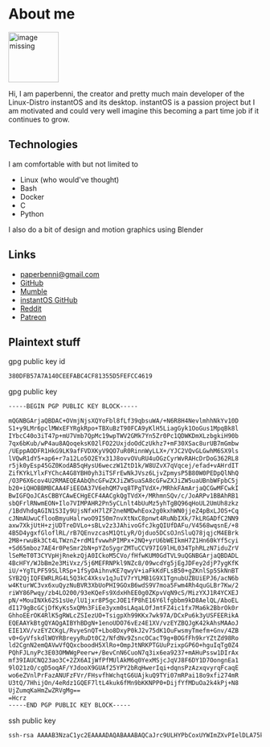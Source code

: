 # About me

<p><span class="image right"><img src="https://github.com/paperbenni.png" alt="image missing" height="100" /></span>

Hi, I am paperbenni, the creator and pretty much main developer of the Linux-Distro
instantOS and its desktop. instantOS is a passion project but I am motivated
and could very well imagine this becoming a part time job if it continues to
grow.
</p>

## Technologies

I am comfortable with but not limited to

- Linux (who would've thought)
- Bash
- Docker
- C
- Python

I also do a bit of design and motion graphics using Blender

## Links

<ul class="actions">
    <li><a href="mailto:paperbenni@gmail.com" class="button special icon fa-envelope">paperbenni@gmail.com</a></li>
    <li><a href="https://github.com/paperbenni" class="button special icon fa-github">GitHub</a></li>
    <li><a href="mumble://FR2.imumble.nl:56778" class="button special icon fa-phone">Mumble</a></li>
    <li><a href="https://github.com/instantOS" class="button special icon fa-github">instantOS GitHub</a></li>
    <li><a href="https://reddit.com/u/paperbenni" class="button special icon fa-reddit">Reddit</a></li>
    <li><a href="patreon.com/paperbenni" class="button special icon fa-patreon">Patreon</a></li>
</ul>

## Plaintext stuff

gpg public key id

```txt
380DFB57A7A140CEEFABC4CF81355D5FEFCC4619
```

gpg public key

```txt
-----BEGIN PGP PUBLIC KEY BLOCK-----

mQGNBGArjaQBDAC+OVmjNjsXQYoFbl8fLf39qbsuWA/+N6R8H4NevlmhhNkYv10D
S1+y9LMr6pclMWxEFYRgkRpo+TBXuBzT90FCA9yKlH5LiagGyk1OoGus1MpqBk8l
IYbcC40o3iT47p+mU7Vmb7QpMc19wpTWV2GMk7Yn5Zr0Pc1QDWKDmXLzbgkiH90b
7qx6bKub/wP4au8AQoqeksK02lFO22UxjdoOdCzUkhz7+mF30XSac8urUB7mGmbw
/UEppAODFR1HkG9LK9afFVDXKyV9QO7uR0RinnWyLLX+/YJC2VQvGLGwhM6SX9ls
lVQwR1dY5+ap6+r7a12Lo5O2EYx31J8ovvOVuRU4uOGzCyrWvRAHcDrDoG362RL8
r5jk0yEsp45GZ0KodAB5qHysU6weczW1ZtD1k/W8UZvX7qVqcej/efad+vAHrdIT
ZifKYkLYlxFYChcA4G8YBH0yh3iTSFrEwNkJVsz6LjvZpmysP5B80W0PEDpQlNhQ
/O3P6X6cov4U2RMAEQEAAbQhcGFwZXJiZW5uaSA8cGFwZXJiZW5uaUBnbWFpbC5j
b20+iQHOBBMBCAA4FiEEOA37V6ehQM7vq8TPgTVdX+/MRhkFAmArjaQCGwMFCwkI
BwIGFQoJCAsCBBYCAwECHgECF4AACgkQgTVdX+/MRhmnSQv/c/JoARPv1BBAhRB1
sbQFrlRNwmEON+Ilo7VIMPAHR2Pn5yCLnlt4bUuMz5yhTgBQ96qHoUL2UmUh8zkz
/1BdVhdqAGIN1S3Iy9UjsNfxH7lZF2neNMDwhEox2g0kxhWN0jjeZ4pBxLJOS+Cq
cJNmAUwuCflooBmyuHalrwoO9I50m7nvXtNxC8pnwt4RuNbIXk/7kLRGADfC2NN9
axw7XkjUtH+zjUDTreDVLo+sBLv2z3JAhivoGfcJkgQIUfDAFu/V4568wqsnE/+8
4B5D4ygxfGloflRL/rB7QEnvzcasM1QtLyR/Ojduo5DCsOJnSluQ78jqjcM4EBrk
2M8+rwuBk3Ct4LTWznZ+rdM1fvwwhPIMPx+2NQ+yrU6bWEIkmH7Z1Hn60kYf5cyi
+Sd65mboz7AE4r0PeSmr2bN+pYZoSygrZMTuCCV97IG9lHL034TphRLzN7iduZrV
lSeMeT0T3CYVpHjRnekzQjA0ICkoM5CVo/fHfwKUM0GdTVL9uQGNBGArjaQBDADL
4BcHFY/WJbBm2e3MiVxz/5j6MEFRNPkl9NZc8/09wcdYg5jEgJDFey2djP7ygKfK
iU/+YgTLPF595LlRSp+1fSyDAihnvKE7qwyV+iaFkKdFLsB50+gZKnlSp5SkNnBT
SYB2QjIQFEWRLRG4L5Q3kC4Xksv1qJuIV7rYLMB1G9X1TgnubUZBUiEPJ6/acN6b
w4KturWC3vx6xuQyzNuBVR3XbUoPHI9GOxB6wdS9V7moa5Fwm4Rh4quGLBr7Kw/2
riWY86Pwqy/zb4LO200/93eKQeFs9XdxHhEE0g0ZKpvVqN9cS/MizYXJ1R4YCXEJ
pN/+MouINXk62S1sUe/lU1jxr8P5gcJOE1fP8hE16Y6lfgbbm9kD8AelQL/AboEL
dI179gBcGCjDfKyKs5xQMn3FiEe3yxm0sLAqaLOfJmtFZ4ic1fx7Ma6k2BbrOk0r
GhhoEErOK4RlK5gRWLcZSIezUO+TsigpXh99KKx7wk97A/DCxPu6k3yUSFEERikA
EQEAAYkBtgQYAQgAIBYhBDgN+1enoUDO76vEz4E1XV/vzEYZBQJgK42kAhsMAAoJ
EIE1XV/vzEYZCKgL/RvyeSnQT+Lbo8DxyP0kJ2v75dK1OuFwsmyTmefm+Gnv/4ZB
v0+GyVfskdlWOYRBreyyRuDt0C2/NfdNv9ZsncOCacT9g+BOGfFh9krYZtZd98Ro
ld2CgnN2emQAVwVfQQxcboodH5XlRo+OmpJtNRKPTGUuPzixpGP6O+hguIqTg0Z4
PQhFJLnyPc3E03OMWWgPeerw+/BevCnN6CuoN7q3ix6ea9237+mAHuPssw1DIrAx
mf39IAUCNQ23ao3C+2ZX6AIjWfPfMUlAkM6q0YexMSjcJqVJ8F6DY1D7OongnEa1
9lO21zO/cgD5oqAF/YJdooX9GUAf25YPY2bRqHwerIqi+dqnsPzAzxqvyrqFcaqE
wo6eZVnlPrFazANUFzFVr/FHsvfhWchqtG6UAjkuQ9TYi07mRPai18o9xfi274mR
U3tQ/7HhijOn/4eRdz1GQEF7ltL4kuk6fMn9bKKNPP0+DijfYfMDuOa2k4kPj+N8
UjZumqKaHmZwZRVgMg==
=Hcrz
-----END PGP PUBLIC KEY BLOCK-----
```

ssh public key

```txt
ssh-rsa AAAAB3NzaC1yc2EAAAADAQABAAABAQCaJrc9ULHYPbCoxUYWImZXvPIelDLA75k/NVLv/kZSQqc40zPARQ1GcLtBs1YTHYK7dRruhJvmhWI74gwNVlpYFkpoV/jsXz0Byh8ULwJ3ONFvfTEPqlxE3N96ACphJkh0GNzmEZ3Hz7yMnDnjHftcgIuow9iKLr9JW9ePCwnraW3EJl6FwwQ0TircyHgIBRSO7IGWHV1wXBGhcZEIt9idOgaL6MIbAm/H49HkzkoM9VxXN+8z5//8qcWApgGIiwaZ7tzOt95I/6qckxv1cYWmYOR2K9rEyEOcLXgpE5oFA1ILuFHW9vdD2rPcNHSHCI7V9yhK/XV2AZB5HnfboCRb
```
